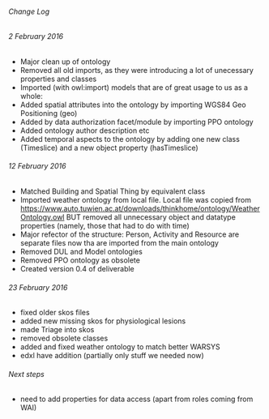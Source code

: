 ###### Change Log

###### 2 February 2016

- Major clean up of ontology
- Removed all old imports, as they were introducing a lot of unecessary properties and classes
- Imported (with owl:import) models that are of great usage to us as a whole:
 - Added spatial attributes into the ontology by importing WGS84 Geo Positioning (geo)
 - Added by data authorization facet/module by importing PPO ontology
 - Added ontology author description etc
- Added temporal aspects to the ontology by adding one new class (Timeslice) and a new object property (hasTimeslice)

###### 12 February 2016

- Matched Building and Spatial Thing by equivalent class
- Imported weather ontology from local file. Local file was copied from https://www.auto.tuwien.ac.at/downloads/thinkhome/ontology/WeatherOntology.owl 
 BUT removed all unnecessary object and datatype properties (namely, those that had to do with time)
- Major refector of the structure: Person, Activity and Resource are separate files now tha are imported from the main ontology
- Removed DUL and Model ontologies
- Removed PPO ontology as obsolete
- Created version 0.4 of deliverable

###### 23 February 2016

- fixed older skos files
- added new missing skos for physiological lesions
- made Triage into skos
- removed obsolete classes
-  added and fixed weather ontology to match better WARSYS
- edxl have addition (partially only stuff we needed now)

###### Next steps

- need to add properties for data access (apart from roles coming from WAI)
